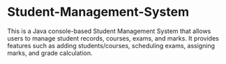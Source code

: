 # Student-Management-System
This is a Java console-based Student Management System that allows users to manage student records, courses, exams, and marks. It provides features such as adding students/courses, scheduling exams, assigning marks, and grade calculation.
